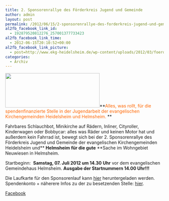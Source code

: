 ```yaml
---
title: 2. Sponsorenrallye des Förderkreis Jugend und Gemeinde
author: admin
layout: post
permalink: /2012/06/15/2-sponsorenrallye-des-forderkreis-jugend-und-gemeinde/
al2fb_facebook_link_id:
  - 192879520812276_257001377733423
al2fb_facebook_link_time:
  - 2012-06-15T20:10:52+00:00
al2fb_facebook_link_picture:
  - post=http://www.ekg-heidelsheim.de/wp-content/uploads/2012/03/foerderkreis-300x109.jpg
categories:
  - Archiv
---
```

[<img class="alignleft size-medium wp-image-785" title="foerderkreis" src="http://www.ekg-heidelsheim.de/wp-content/uploads/2012/03/foerderkreis-300x109.jpg" alt="" width="300" height="109" />][1]**<span style="color: #ff6600;">Alles, was rollt, für die spendenfinanzierte Stelle in der Jugendarbeit der evangelischen Kirchengemeinden Heidelsheim und Helmsheim.</span> **

Fahrbares Schlauchbot, Minikirche auf Rädern, Inliner, Cityroller, Kinderwagen oder Bobbycar: alles was Räder und keinen Motor hat und außerdem kein Fahrrad ist, bewegt sich bei der 2. Sponsorenrallye des Förderkreis Jugend und Gemeinde der evangelischen Kirchengemeinden Heidelsheim und** **Helmsheim** **für die gute** **Sache im Wohngebiet Neuwiesen in Helmsheim.

Startbeginn:  **Samstag, 07. Juli 2012 um 14.30** **Uhr** vor dem evangelischen Gemeindehaus Helmsheim. **Ausgabe der Startnummern 14.00 Uhr!!!**

Die Laufkarte für den Sponsorenlauf kann [hier][2] heruntergeladen werden. Spendenkonto + näherere Infos zu der zu besetzenden Stelle: [hier][3].

<div class="al2fb_anchor">
  <a href="http://www.facebook.com/permalink.php?story_fbid=257001377733423&id=192879520812276" target="_blank">Facebook</div></a>

 [1]: http://www.ekg-heidelsheim.de/wp-content/uploads/2012/03/foerderkreis.jpg
 [2]: http://www.ekg-heidelsheim.de/wp-content/uploads/2012/06/Laufkarte-2012.pdf
 [3]: 2012/03/25/forderkreis-jugend-und-gemeinde